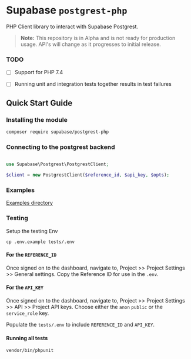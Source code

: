 # Supabase `postgrest-php`

PHP Client library to interact with Supabase Postgrest.

> **Note:** This repository is in Alpha and is not ready for production usage. API's will change as it progresses to initial release.


### TODO

- [ ] Support for PHP 7.4 
- [ ] Running unit and integration tests together results in test failures 


## Quick Start Guide

### Installing the module

```bash
composer require supabase/postgrest-php
```

### Connecting to the postgrest backend

```php

use Supabase\Postgrest\PostgrestClient;

$client = new PostgrestClient($reference_id, $api_key, $opts);
```

### Examples

[Examples directory](examples)

### Testing

Setup the testing Env

```
cp .env.example tests/.env
```

#### For the `REFERENCE_ID`
Once signed on to the dashboard, navigate to, Project >> Project Settings >> General settings. Copy the Reference ID for use in the `.env`.

#### For the `API_KEY`
Once signed on to the dashboard, navigate to, Project >> Project Settings >> API >> Project API keys. Choose either the `anon` `public` or the `service_role` key.

Populate the `tests/.env` to include `REFERENCE_ID` and `API_KEY`.

#### Running all tests

```
vendor/bin/phpunit
```
